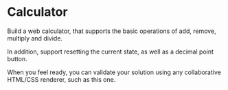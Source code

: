 # Calculator

Build a web calculator, that supports the basic operations of add, remove, multiply and divide.

In addition, support resetting the current state, as well as a decimal point button.

When you feel ready, you can validate your solution using any collaborative HTML/CSS renderer, such as this one.
